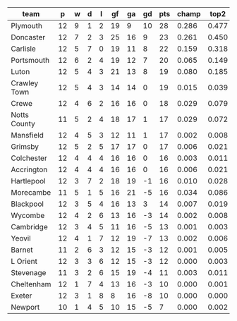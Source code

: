 |     team     | p  | w | d | l | gf | ga | gd | pts | champ | top2  | top3  | top4  |  5-7  | bot4  | bot3  | bot2  |
|--------------|----|---|---|---|----|----|----|-----|-------|-------|-------|-------|-------|-------|-------|-------|
| Plymouth     | 12 | 9 | 1 | 2 | 19 |  9 | 10 |  28 | 0.286 | 0.477 | 0.612 | 0.710 | 0.165 | 0.001 | 0.000 | 0.000|
| Doncaster    | 12 | 7 | 2 | 3 | 25 | 16 |  9 |  23 | 0.261 | 0.450 | 0.578 | 0.683 | 0.183 | 0.001 | 0.000 | 0.000|
| Carlisle     | 12 | 5 | 7 | 0 | 19 | 11 |  8 |  22 | 0.159 | 0.318 | 0.451 | 0.564 | 0.213 | 0.003 | 0.001 | 0.000|
| Portsmouth   | 12 | 6 | 2 | 4 | 19 | 12 |  7 |  20 | 0.065 | 0.149 | 0.246 | 0.344 | 0.249 | 0.014 | 0.008 | 0.004|
| Luton        | 12 | 5 | 4 | 3 | 21 | 13 |  8 |  19 | 0.080 | 0.185 | 0.291 | 0.389 | 0.250 | 0.010 | 0.005 | 0.002|
| Crawley Town | 12 | 5 | 4 | 3 | 14 | 14 |  0 |  19 | 0.015 | 0.039 | 0.079 | 0.126 | 0.174 | 0.064 | 0.041 | 0.022|
| Crewe        | 12 | 4 | 6 | 2 | 16 | 16 |  0 |  18 | 0.029 | 0.079 | 0.142 | 0.211 | 0.216 | 0.033 | 0.019 | 0.009|
| Notts County | 11 | 5 | 2 | 4 | 18 | 17 |  1 |  17 | 0.029 | 0.072 | 0.133 | 0.202 | 0.204 | 0.040 | 0.023 | 0.012|
| Mansfield    | 12 | 4 | 5 | 3 | 12 | 11 |  1 |  17 | 0.002 | 0.008 | 0.021 | 0.036 | 0.083 | 0.181 | 0.129 | 0.081|
| Grimsby      | 12 | 5 | 2 | 5 | 17 | 17 |  0 |  17 | 0.006 | 0.021 | 0.043 | 0.072 | 0.134 | 0.105 | 0.069 | 0.040|
| Colchester   | 12 | 4 | 4 | 4 | 16 | 16 |  0 |  16 | 0.003 | 0.011 | 0.028 | 0.045 | 0.097 | 0.164 | 0.112 | 0.068|
| Accrington   | 12 | 4 | 4 | 4 | 16 | 16 |  0 |  16 | 0.006 | 0.021 | 0.044 | 0.076 | 0.122 | 0.116 | 0.079 | 0.044|
| Hartlepool   | 12 | 3 | 7 | 2 | 18 | 19 | -1 |  16 | 0.010 | 0.028 | 0.050 | 0.085 | 0.140 | 0.095 | 0.064 | 0.038|
| Morecambe    | 11 | 5 | 1 | 5 | 16 | 21 | -5 |  16 | 0.034 | 0.086 | 0.151 | 0.222 | 0.221 | 0.033 | 0.019 | 0.010|
| Blackpool    | 12 | 3 | 5 | 4 | 16 | 13 |  3 |  14 | 0.007 | 0.019 | 0.043 | 0.071 | 0.124 | 0.115 | 0.079 | 0.046|
| Wycombe      | 12 | 4 | 2 | 6 | 13 | 16 | -3 |  14 | 0.002 | 0.008 | 0.017 | 0.030 | 0.070 | 0.220 | 0.158 | 0.096|
| Cambridge    | 12 | 3 | 4 | 5 | 11 | 16 | -5 |  13 | 0.001 | 0.003 | 0.008 | 0.015 | 0.039 | 0.316 | 0.238 | 0.162|
| Yeovil       | 12 | 4 | 1 | 7 | 12 | 19 | -7 |  13 | 0.002 | 0.006 | 0.014 | 0.026 | 0.067 | 0.243 | 0.178 | 0.116|
| Barnet       | 11 | 2 | 6 | 3 | 12 | 15 | -3 |  12 | 0.001 | 0.005 | 0.011 | 0.021 | 0.054 | 0.287 | 0.214 | 0.137|
| L Orient     | 12 | 3 | 3 | 6 | 12 | 15 | -3 |  12 | 0.000 | 0.003 | 0.006 | 0.013 | 0.041 | 0.349 | 0.273 | 0.184|
| Stevenage    | 11 | 3 | 2 | 6 | 15 | 19 | -4 |  11 | 0.003 | 0.011 | 0.025 | 0.045 | 0.088 | 0.190 | 0.137 | 0.085|
| Cheltenham   | 12 | 1 | 7 | 4 | 13 | 16 | -3 |  10 | 0.000 | 0.001 | 0.003 | 0.007 | 0.025 | 0.410 | 0.323 | 0.230|
| Exeter       | 12 | 3 | 1 | 8 |  8 | 16 | -8 |  10 | 0.000 | 0.000 | 0.002 | 0.003 | 0.014 | 0.557 | 0.462 | 0.349|
| Newport      | 10 | 1 | 4 | 5 | 10 | 15 | -5 |   7 | 0.000 | 0.002 | 0.004 | 0.008 | 0.028 | 0.455 | 0.368 | 0.264|
